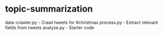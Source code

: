 # topic-summarization

data-crawler.py - Crawl tweets for #christmas
process.py - Extract relevant fields from tweets
analyze.py - Starter code
